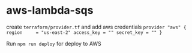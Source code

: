 # aws-lambda-sqs

create `terraform/provider.tf` and add aws credentials
`
provider "aws" {
  region     = "us-east-2"
  access_key = ""
  secret_key = ""
}
`

Run `npm run deploy` for deploy to AWS